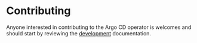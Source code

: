 # Contributing

Anyone interested in contributing to the Argo CD operator is welcomes and 
should start by reviewing the [development][docs_dev] documentation.

[docs_dev]:./docs/development.md
